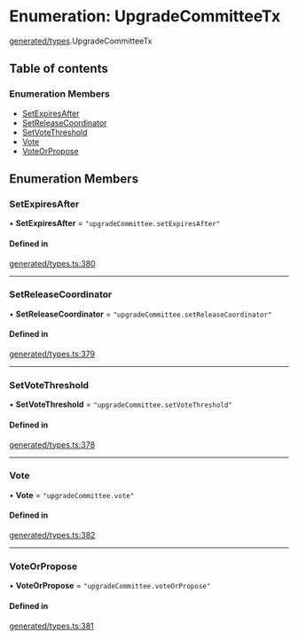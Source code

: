 # Enumeration: UpgradeCommitteeTx

[generated/types](../wiki/generated.types).UpgradeCommitteeTx

## Table of contents

### Enumeration Members

- [SetExpiresAfter](../wiki/generated.types.UpgradeCommitteeTx#setexpiresafter)
- [SetReleaseCoordinator](../wiki/generated.types.UpgradeCommitteeTx#setreleasecoordinator)
- [SetVoteThreshold](../wiki/generated.types.UpgradeCommitteeTx#setvotethreshold)
- [Vote](../wiki/generated.types.UpgradeCommitteeTx#vote)
- [VoteOrPropose](../wiki/generated.types.UpgradeCommitteeTx#voteorpropose)

## Enumeration Members

### SetExpiresAfter

• **SetExpiresAfter** = ``"upgradeCommittee.setExpiresAfter"``

#### Defined in

[generated/types.ts:380](https://github.com/PolymeshAssociation/polymesh-sdk/blob/31fdce23/src/generated/types.ts#L380)

___

### SetReleaseCoordinator

• **SetReleaseCoordinator** = ``"upgradeCommittee.setReleaseCoordinator"``

#### Defined in

[generated/types.ts:379](https://github.com/PolymeshAssociation/polymesh-sdk/blob/31fdce23/src/generated/types.ts#L379)

___

### SetVoteThreshold

• **SetVoteThreshold** = ``"upgradeCommittee.setVoteThreshold"``

#### Defined in

[generated/types.ts:378](https://github.com/PolymeshAssociation/polymesh-sdk/blob/31fdce23/src/generated/types.ts#L378)

___

### Vote

• **Vote** = ``"upgradeCommittee.vote"``

#### Defined in

[generated/types.ts:382](https://github.com/PolymeshAssociation/polymesh-sdk/blob/31fdce23/src/generated/types.ts#L382)

___

### VoteOrPropose

• **VoteOrPropose** = ``"upgradeCommittee.voteOrPropose"``

#### Defined in

[generated/types.ts:381](https://github.com/PolymeshAssociation/polymesh-sdk/blob/31fdce23/src/generated/types.ts#L381)
